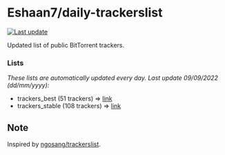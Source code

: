 
# Eshaan7/daily-trackerslist 

[![Last update](https://img.shields.io/badge/Last%20update-09/09/2022-blue.svg)](#)

Updated list of public BitTorrent trackers.

### Lists
*These lists are automatically updated every day. Last update 09/09/2022 (_dd/mm/yyyy_):*

* trackers_best (51 trackers) => [link](https://raw.githubusercontent.com/eshaan7/daily-trackerslist/master/trackers_best.txt)
* trackers_stable (108 trackers) => [link](https://raw.githubusercontent.com/eshaan7/daily-trackerslist/master/trackers_stable.txt)

## Note

Inspired by [ngosang/trackerslist](https://github.com/ngosang/trackerslist).

